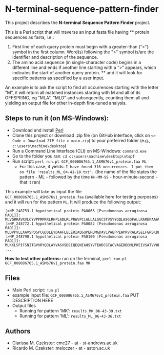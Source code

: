 # N-terminal-sequence-pattern-finder

This project describes the **N-terminal Sequence Pattern Finder** project.

This is a Perl script that will traverse an input fasta file having ** protein sequences as fasta, i.e.: 
1. First line of each query protein must begin with a greater-than (">") symbol in the first column. Word(s) following the ">" symbol is/are the identifier and description of the sequence.
2. The amino acid sequence (in single-character code) begins in a different line and ends if another line starting with a ">" appears, which indicates the start of another query protein. ** and it will look for specific patterns as specified by a user input.

An example is to ask the script to find all occurrences starting with the letter "M", it will return all matched instances starting with M and all of its OFFSPRING, eg "MLA", "MLD" and subsequently, counting them all and yielding an output file for other in-depth fine-tuned analysis.

## Steps to run it (on MS-Windows):
- Download and install [Perl](https://www.activestate.com/products/perl/downloads/)
- Clone this project or download .zip file (on GitHub interface, click on `<> Code > Download ZIP file > main.zip`) to your preferred folder (e.g., `c:\users\machine\desktop`)
- Run a Command Line Interface (CLI) on MS-Windows: `command.exe`
- Go to the folder you ran: `cd c:\users\machine\desktop\ntspf`
- Run script: `perl run.pl GCF_000006765.1_ASM676v1_protein.faa ML`
  - For this case, it yields: `I have found 316 occurrences. I put them on file 'results_ML_04-41-10.txt'.` (the name of the file states the pattern - ML - followed by the time `HH-MM-SS` - hour-minute-second - that it ran)

This example will take as input the file `GCF_000006765.1_ASM676v1_protein.faa` (available here for testing purposes) and it will run for the pattern `ML`.
It will produce the following output:
```
[>NP_248753.1 hypothetical protein PA0063 [Pseudomonas aeruginosa PAO1]]: MLVGRRAVRVLCYVPPMPRRLRHPLADLRLPRWVPCLALLALSGCSTVSYYGQLASGQFALLRAREPAAAVIADPQRDAR
[>NP_248772.1 hypothetical protein PA0082 [Pseudomonas aeruginosa PAO1]]: MLDVPVLLAAVSPDSPCGDDLEYDAAFLELERIAQGQPERQMGDAVLPAEPPEWPRVRALASELFGRSKDLRVANLLLQS
[>NP_248790.1 hypothetical protein PA0100 [Pseudomonas aeruginosa PAO1]]: MLKKLSPIFSNITGVVRYQDLAYVASVSDEIQEQNIAHSYVTEWDCGTWCVAGEDDDMLPWEIVSATVVHEPVEQALFLG
...
```

**How to test other patterns:** run on the terminal, `perl run.pl GCF_000006765.1_ASM676v1_protein.faa MK`

## Files
- Main Perl script: `run.pl`
- example input file: `GCF_000006765.1_ASM676v1_protein.faa` PUT DESCRIPTION HERE
- Output files
  - Running for pattern 'MK': `results_MK_06-43-39.txt`
  - Running for pattern 'ML': `results_ML_06-43-36.txt`

## Authors
- Clarissa M. Czekster: cmc27 - at - st-andrews.ac.uk
- Ricardo M. Czekster: meloczer - at - aston.ac.uk



